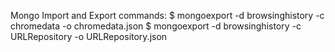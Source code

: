 Mongo Import and Export commands:
$ mongoexport -d browsinghistory -c chromedata -o chromedata.json
$ mongoexport -d browsinghistory -c URLRepository -o URLRepository.json
